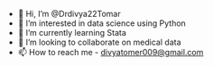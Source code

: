 - 👋 Hi, I’m @Drdivya22Tomar
- 👀 I’m interested in data science using Python
- 🌱 I’m currently learning Stata
- 💞️ I’m looking to collaborate on medical data 
- 📫 How to reach me - divyatomer009@gmail.com

<!---
Drdivya22Tomar/Drdivya22Tomar is a ✨ special ✨ repository because its `README.md` (this file) appears on your GitHub profile.
You can click the Preview link to take a look at your changes.
--->
